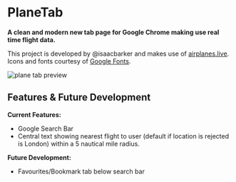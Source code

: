 # PlaneTab

**A clean and modern new tab page for Google Chrome making use real time flight data.**

This project is developed by @isaacbarker and makes use of [airplanes.live](https://airplanes.live/). Icons and fonts courtesy of [Google Fonts](https://fonts.google.com).

![plane tab preview](https://github.com/user-attachments/assets/423b7835-2166-4252-a8f4-c2b3ea80eb48)

## Features & Future Development

**Current Features:**

- Google Search Bar
- Central text showing nearest flight to user (default if location is rejected is London) within a 5 nautical mile radius.

**Future Development:**

- Favourites/Bookmark tab below search bar



